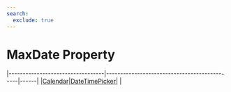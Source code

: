 ```yaml
---
search:
  exclude: true
---
```


<h1 class="heading"><span class="name">MaxDate Property</span></h1>

|----------------------------------|----------------------------------------------|------|
|[Calendar](../objects/calendar.md)|[DateTimePicker](../objects/datetimepicker.md)|&nbsp;|
